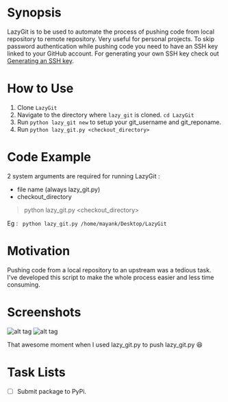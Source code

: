# Synopsis
LazyGit is to be used to automate the process of pushing code from local repository to remote repository.
Very useful for personal projects.
To skip password authentication while pushing code you need to have an SSH key linked to your GitHub account. 
For generating your own SSH key check out [Generating an SSH key](https://help.github.com/articles/generating-an-ssh-key/).

# How to Use
1. Clone <code>LazyGit</code>
2. Navigate to the directory where <code>lazy_git</code> is cloned. <code>cd LazyGit </code>
3. Run <code>python lazy_git new</code> to setup your git_username and git_reponame.
4. Run <code>python lazy_git.py \<checkout_directory\> </code>

# Code Example
2 system arguments are required for running LazyGit :

- file name (always lazy_git.py)
- checkout_directory 

> python lazy_git.py \<checkout_directory\> 

Eg : <code> python lazy_git.py /home/mayank/Desktop/LazyGit </code>

# Motivation
Pushing code from a local repository to an upstream was a tedious task. 
I've developed this script to make the whole process easier and less time consuming.

# Screenshots
![alt tag](https://github.com/mayank26saxena/LazyGit/blob/master/screenshots/screenshot1.png)
![alt tag](https://github.com/mayank26saxena/LazyGit/blob/master/screenshots/screenshot4.png)

That awesome moment when I used lazy\_git.py to push lazy_git.py :laughing:

# Task Lists
- [ ] Submit package to PyPi.
 
